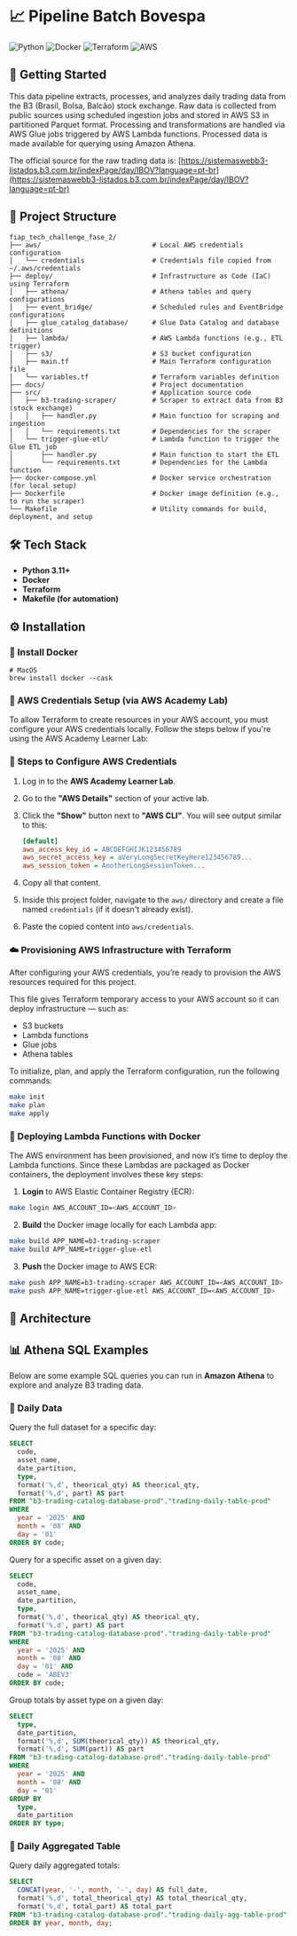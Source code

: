 # 📈 Pipeline Batch Bovespa

![Python](https://img.shields.io/badge/python-3670A0?style=for-the-badge&logo=python&logoColor=ffdd54) ![Docker](https://img.shields.io/badge/docker-%230db7ed.svg?style=for-the-badge&logo=docker&logoColor=white) ![Terraform](https://img.shields.io/badge/terraform-%235835CC.svg?style=for-the-badge&logo=terraform&logoColor=white) ![AWS](https://img.shields.io/badge/AWS-%23FF9900.svg?style=for-the-badge&logo=amazon-aws&logoColor=white)

## 🏁 Getting Started

This data pipeline extracts, processes, and analyzes daily trading data from the B3 (Brasil, Bolsa, Balcão) stock exchange.
Raw data is collected from public sources using scheduled ingestion jobs and stored in AWS S3 in partitioned Parquet format. Processing and transformations are handled via AWS Glue jobs triggered by AWS Lambda functions. Processed data is made available for querying using Amazon Athena.

The official source for the raw trading data is: [https://sistemaswebb3-listados.b3.com.br/indexPage/day/IBOV?language=pt-br](https://sistemaswebb3-listados.b3.com.br/indexPage/day/IBOV?language=pt-br)

## 📁 Project Structure

```
fiap_tech_challenge_fase_2/
├── aws/                            # Local AWS credentials configuration
│   └── credentials                 # Credentials file copied from ~/.aws/credentials
├── deploy/                         # Infrastructure as Code (IaC) using Terraform
│   ├── athena/                     # Athena tables and query configurations
│   ├── event_bridge/               # Scheduled rules and EventBridge configurations
│   ├── glue_catalog_database/      # Glue Data Catalog and database definitions
│   ├── lambda/                     # AWS Lambda functions (e.g., ETL trigger)
│   ├── s3/                         # S3 bucket configuration
│   ├── main.tf                     # Main Terraform configuration file
│   └── variables.tf                # Terraform variables definition
├── docs/                           # Project documentation
├── src/                            # Application source code
│   ├── b3-trading-scraper/         # Scraper to extract data from B3 (stock exchange)
│   │   ├── handler.py              # Main function for scraping and ingestion
│   │   └── requirements.txt        # Dependencies for the scraper
│   └── trigger-glue-etl/           # Lambda function to trigger the Glue ETL job
│       ├── handler.py              # Main function to start the ETL
│       └── requirements.txt        # Dependencies for the Lambda function
├── docker-compose.yml              # Docker service orchestration (for local setup)
├── Dockerfile                      # Docker image definition (e.g., to run the scraper)
└── Makefile                        # Utility commands for build, deployment, and setup
```

## 🛠️ Tech Stack

- **Python 3.11+** 
- **Docker**  
- **Terraform**  
- **Makefile (for automation)**

## ⚙️ Installation

### 🐳 Install Docker

```
# MacOS
brew install docker --cask
```

### 🔐 AWS Credentials Setup (via AWS Academy Lab)

To allow Terraform to create resources in your AWS account, you must configure your AWS credentials locally. Follow the steps below if you're using the AWS Academy Learner Lab:

### 📘 Steps to Configure AWS Credentials

1. Log in to the **AWS Academy Learner Lab**.  
2. Go to the **"AWS Details"** section of your active lab.  
3. Click the **"Show"** button next to **"AWS CLI"**. You will see output similar to this:

    ```ini
    [default]
    aws_access_key_id = ABCDEFGHIJK123456789
    aws_secret_access_key = aVeryLongSecretKeyHere123456789...
    aws_session_token = AnotherLongSessionToken...
    ```

4. Copy all that content.  
5. Inside this project folder, navigate to the `aws/` directory and create a file named `credentials` (if it doesn't already exist).  
6. Paste the copied content into `aws/credentials`. 

### ☁️ Provisioning AWS Infrastructure with Terraform

After configuring your AWS credentials, you’re ready to provision the AWS resources required for this project.

This file gives Terraform temporary access to your AWS account so it can deploy infrastructure — such as:

- S3 buckets  
- Lambda functions  
- Glue jobs  
- Athena tables  

To initialize, plan, and apply the Terraform configuration, run the following commands:

```bash
make init
make plan
make apply
```

### 🚀 Deploying Lambda Functions with Docker

The AWS environment has been provisioned, and now it’s time to deploy the Lambda functions.
Since these Lambdas are packaged as Docker containers, the deployment involves these key steps:

1. **Login** to AWS Elastic Container Registry (ECR):

```bash
make login AWS_ACCOUNT_ID=<AWS_ACCOUNT_ID>
```

2. **Build** the Docker image locally for each Lambda app:

```bash
make build APP_NAME=b3-trading-scraper
make build APP_NAME=trigger-glue-etl
```

3. **Push** the Docker image to AWS ECR:

```bash
make push APP_NAME=b3-trading-scraper AWS_ACCOUNT_ID=<AWS_ACCOUNT_ID>
make push APP_NAME=trigger-glue-etl AWS_ACCOUNT_ID=<AWS_ACCOUNT_ID>
```

## 🧱 Architecture

## 📊 Athena SQL Examples

Below are some example SQL queries you can run in **Amazon Athena** to explore and analyze B3 trading data.

### 🔎 Daily Data

Query the full dataset for a specific day:

```sql
SELECT 
  code,
  asset_name,
  date_partition,
  type,
  format('%,d', theorical_qty) AS theorical_qty,
  format('%,d', part) AS part
FROM "b3-trading-catalog-database-prod"."trading-daily-table-prod"
WHERE 
  year = '2025' AND 
  month = '08' AND 
  day = '01'
ORDER BY code;
```

Query for a specific asset on a given day:

```sql
SELECT 
  code,
  asset_name,
  date_partition,
  type,
  format('%,d', theorical_qty) AS theorical_qty,
  format('%,d', part) AS part
FROM "b3-trading-catalog-database-prod"."trading-daily-table-prod"
WHERE 
  year = '2025' AND 
  month = '08' AND 
  day = '01' AND
  code = 'ABEV3'
ORDER BY code;
```

Group totals by asset type on a given day:

```sql
SELECT 
  type,
  date_partition,
  format('%,d', SUM(theorical_qty)) AS theorical_qty,
  format('%,d', SUM(part)) AS part
FROM "b3-trading-catalog-database-prod"."trading-daily-table-prod"
WHERE 
  year = '2025' AND 
  month = '08' AND 
  day = '01'
GROUP BY 
  type, 
  date_partition
ORDER BY type;
```

### 📆 Daily Aggregated Table

Query daily aggregated totals:

```sql
SELECT
  CONCAT(year, '-', month, '-', day) AS full_date,
  format('%,d', total_theorical_qty) AS total_theorical_qty,
  format('%,d', total_part) AS total_part
FROM "b3-trading-catalog-database-prod"."trading-daily-agg-table-prod"
ORDER BY year, month, day;
```